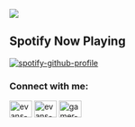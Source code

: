 <!-- <p align="center"><img src="https://github.com/gamer-snave/gamer-snave/blob/main/pickle_cropped.svg"  /></p> -->
<a href="#"><img src="https://img.shields.io/badge/sudoevans-Super%20User-green"></a>

## Spotify Now Playing

[![spotify-github-profile](https://spotify-github-profile.vercel.app/api/view?uid=ovn123icu5osup05w2iryzac9&cover_image=true&theme=novatorem&show_offline=true&background_color=121212&interchange=true&bar_color=53b14f&bar_color_cover=false)](https://github.com/kittinan/spotify-github-profile)




<h3> Connect with me:</h3>

<p align="left">
<a href="https://twitter.com/sudoevans" target="blank"><img align="center" src="https://github.com/sudoevans/sudoevans/blob/main/388357.svg" alt="evans-cheruiyot" height="30" width="40" /></a>
<a href="https://linkedin.com/in/evans-cheruiyot" target="blank"><img align="center" src="https://raw.githubusercontent.com/rahuldkjain/github-profile-readme-generator/master/src/images/icons/Social/linked-in-alt.svg" alt="evans-cheruiyot" height="30" width="40" /></a>
<a href="https://instagram.com/sudoevans" target="blank"><img align="center" src="https://raw.githubusercontent.com/rahuldkjain/github-profile-readme-generator/master/src/images/icons/Social/instagram.svg" alt="gamer-snave" height="30" width="40" /></a>
</p>





